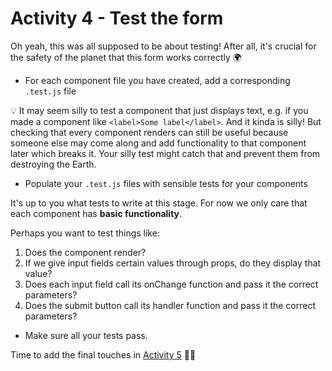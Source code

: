 # Activity 4 - Test the form

Oh yeah, this was all supposed to be about testing! After all, it's crucial for the safety of the planet that this form works correctly 🌍

-   For each component file you have created, add a corresponding `.test.js` file

💡 It may seem silly to test a component that just displays text, e.g. if you made a component like `<label>Some label</label>`. And it kinda is silly! But checking that every component renders can still be useful because someone else may come along and add functionality to that component later which breaks it. Your silly test might catch that and prevent them from destroying the Earth.

-   Populate your `.test.js` files with sensible tests for your components

It's up to you what tests to write at this stage. For now we only care that each component has **basic functionality**.

Perhaps you want to test things like:

1. Does the component render?
2. If we give input fields certain values through props, do they display that value?
3. Does each input field call its onChange function and pass it the correct parameters?
4. Does the submit button call its handler function and pass it the correct parameters?

-   Make sure all your tests pass.

Time to add the final touches in [Activity 5](./activity-5.md) 💃🕺
